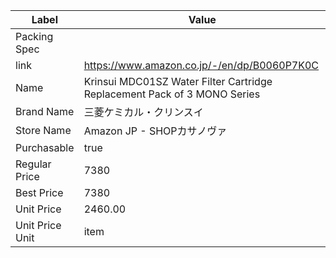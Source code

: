 | Label           | Value                                                                    |
| --------------- | ------------------------------------------------------------------------ |
| Packing Spec    |                                                                          |
| link            | https://www.amazon.co.jp/-/en/dp/B0060P7K0C                              |
| Name            | Krinsui MDC01SZ Water Filter Cartridge Replacement Pack of 3 MONO Series |
| Brand Name      | 三菱ケミカル・クリンスイ                                                             |
| Store Name      | Amazon JP - SHOPカサノヴァ                                                    |
| Purchasable     | true                                                                     |
| Regular Price   | 7380                                                                     |
| Best Price      | 7380                                                                     |
| Unit Price      | 2460.00                                                                  |
| Unit Price Unit | item                                                                     |
